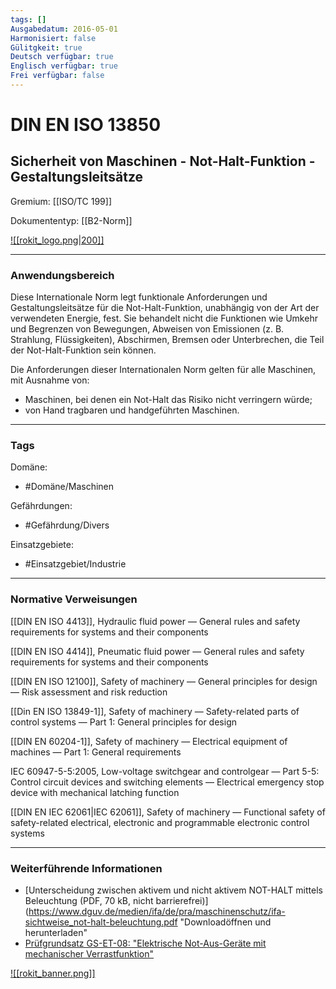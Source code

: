 ```yaml
---
tags: []
Ausgabedatum: 2016-05-01
Harmonisiert: false
Gülitgkeit: true
Deutsch verfügbar: true
Englisch verfügbar: true
Frei verfügbar: false
---
```


# DIN EN ISO 13850
## Sicherheit von Maschinen - Not-Halt-Funktion - Gestaltungsleitsätze

Gremium: [[ISO/TC 199]]

Dokumententyp: [[B2-Norm]]

[![[rokit_logo.png|200]]](https://public-robots.de/)

***
### Anwendungsbereich

Diese Internationale Norm legt funktionale Anforderungen und Gestaltungsleitsätze für die Not-Halt-Funktion, unabhängig von der Art der verwendeten Energie, fest. Sie behandelt nicht die Funktionen wie Umkehr und Begrenzen von Bewegungen, Abweisen von Emissionen (z. B. Strahlung, Flüssigkeiten), Abschirmen, Bremsen oder Unterbrechen, die Teil der Not-Halt-Funktion sein können.

Die Anforderungen dieser Internationalen Norm gelten für alle Maschinen, mit Ausnahme von:
- Maschinen, bei denen ein Not-Halt das Risiko nicht verringern würde;
- von Hand tragbaren und handgeführten Maschinen.
***
### Tags

Domäne:
- #Domäne/Maschinen 

Gefährdungen:
- #Gefährdung/Divers 

Einsatzgebiete:
- #Einsatzgebiet/Industrie 


***
### Normative Verweisungen

[[DIN EN ISO 4413]], Hydraulic fluid power — General rules and safety requirements for systems and their components

[[DIN EN ISO 4414]], Pneumatic fluid power — General rules and safety requirements for systems and their components

[[DIN EN ISO 12100]], Safety of machinery — General principles for design — Risk assessment and risk reduction

[[Din EN ISO 13849-1]], Safety of machinery — Safety-related parts of control systems — Part 1: General principles for design

[[DIN EN 60204-1]], Safety of machinery — Electrical equipment of machines — Part 1: General requirements

IEC 60947-5-5:2005, Low-voltage switchgear and controlgear — Part 5-5: Control circuit devices and switching elements — Electrical emergency stop device with mechanical latching function

[[DIN EN IEC 62061|IEC 62061]], Safety of machinery — Functional safety of safety-related electrical, electronic and programmable electronic control systems

***
### Weiterführende Informationen

- [Unterscheidung zwischen aktivem und nicht aktivem NOT-HALT mittels Beleuchtung (PDF, 70 kB, nicht barrierefrei)](https://www.dguv.de/medien/ifa/de/pra/maschinenschutz/ifa-sichtweise_not-halt-beleuchtung.pdf "Downloadöffnen und herunterladen"
- [Prüfgrundsatz GS-ET-08: "Elektrische Not-Aus-Geräte mit mechanischer Verrastfunktion"](https://www.bgetem.de/arbeitssicherheit-gesundheitsschutz/pruefen-zertifizieren/pruef-und-zertifizierungsstelle-elektrotechnik/pruefgrundsaetze)

[![[rokit_banner.png]]](https://public-robots.de/)
